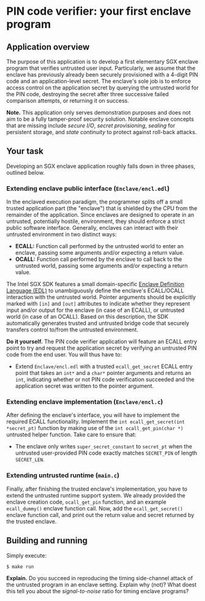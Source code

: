 # PIN code verifier: your  first enclave program

## Application overview

The purpose of this application is to develop a first elementary SGX enclave
program that verifies untrusted user input. Particularly, we assume that the
enclave has previously already been securely provisioned with a 4-digit PIN
code and an application-level secret. The enclave's sole job is to enforce
access control on the application secret by querying the untrusted world for
the PIN code, destroying the secret after three successive failed comparison
attempts, or returning it on success.

**Note.** This application only serves demonstration purposes and does not aim
to be a fully tamper-proof security solution. Notable enclave concepts that are
missing include _secure I/O_, _secret provisioning_, _sealing_ for persistent
storage, and _state continuity_ to protect against roll-back attacks.

## Your task

Developing an SGX enclave application roughly falls down in three phases,
outlined below.

### Extending enclave public interface (`Enclave/encl.edl`)

In the enclaved execution paradigm, the programmer splits off a small trusted
application part (the "enclave") that is shielded by the CPU from the remainder
of the application. Since enclaves are designed to operate in an untrusted,
potentially hostile, environment, they should enforce a strict public software
interface. Generally, enclaves can interact with their untrusted environment in
two distinct ways:

- **ECALL:** Function call performed by the untrusted world to enter an
  enclave, passing some arguments and/or expecting a return value.
- **OCALL:** Function call performed by the enclave to call back to the
  untrusted world, passing some arguments and/or expecting a return value.

The Intel SGX SDK features a small domain-specific [Enclave Definition Language
(EDL)](https://software.intel.com/en-us/sgx-sdk-dev-reference-enclave-definition-language-file-syntax)
to unambiguously define the enclave's ECALL/OCALL interaction with the
untrusted world. Pointer arguments should be explicitly marked with `[in]` and
`[out]` attributes to indicate whether they represent input and/or output for
the enclave (in case of an ECALL), or untrusted world (in case of an OCALL).
Based on this description, the SDK automatically generates trusted and
untrusted bridge code that securely transfers control to/from the untrusted
environment.

**Do it yourself.** The PIN code verifier application will feature an ECALL
entry point to try and request the application secret by verifying an untrusted
PIN code from the end user. You will thus have to:

- Extend `Enclave/encl.edl` with a trusted `ecall_get_secret` ECALL entry point
  that takes an `int*` and a `char*` pointer arguments and returns an `int`,
  indicating whether or not PIN code verification succeeded and the application
  secret was written to the pointer argument.

### Extending enclave implementation (`Enclave/encl.c`)

After defining the enclave's interface, you will have to implement the required
ECALL functionality. Implement the `int ecall_get_secret(int *secret_pt)`
function by making use of the `int ocall_get_pin(char *)` untrusted helper
function. Take care to ensure that:

- The enclave only writes `super_secret_constant` to `secret_pt` when the
  untrusted user-provided PIN code exactly matches `SECRET_PIN` of length
  `SECRET_LEN`.

### Extending untrusted runtime (`main.c`)

Finally, after finishing the trusted enclave's implementation, you have to
extend the untrusted runtime support system. We already provided the enclave
creation code, `ocall_get_pin` function, and an example `ecall_dummy()` enclave
function call. Now, add the `ecall_get_secret()` enclave function call, and
print out the return value and secret returned by the trusted enclave.

## Building and running

Simply execute:

```bash
$ make run
```

**Explain.** Do you succeed in reproducing the timing side-channel attack of
the untrusted program in an enclave setting. Explain why (not)? What doest this
tell you about the _signal-to-noise_ ratio for timing enclave programs? 
